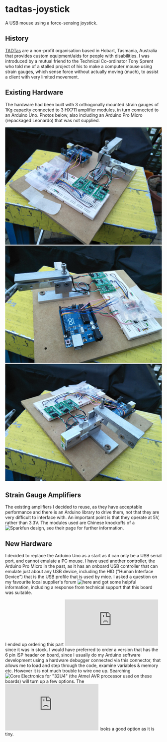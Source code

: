 # tadtas-joystick
A USB mouse using a force-sensing joystick.

## History
[TADTas](http://tadtas.org.au) are a non-profit organisation based in Hobart, Tasmania, Australia that provides custom equipment/aids for people with disabilities. I was introduced by a mutual friend to the Technical Co-ordinator Tony Sprent who told me of a stalled project of his to make a computer mouse using strain gauges, which sense force without actually moving (much), to assist a client with very limited movement. 

## Existing Hardware
The hardware had been built with 3 orthogonally mounted strain gauges of 1Kg capacity connected to 3 HX711 amplifier modules, in turn connected to an Arduino Uno. Photos below, also including an Arduino Pro Micro (repackaged Leonardo) that was not supplied.

![1](/docs/tadtas-joystick-hw-orig-1.jpg) ![2](/docs/tadtas-joystick-hw-orig-2.jpg) ![3](/docs/tadtas-joystick-hw-orig-3.jpg) 

## Strain Gauge Amplifiers
The existing amplifiers I decided to reuse, as they have acceptable performance and there is an Arduino library to drive them, not that they are very difficult to interface with. An important point is that they operate at 5V, rather than 3.3V. The modules used are Chinese knockoffs of a ![Sparkfun design](https://www.sparkfun.com/products/13879), see their page for further information.


## New Hardware
I decided to replace the Arduino Uno as a start as it can only be a USB serial port, and cannot emulate a PC mouse. I have used another controller, the Arduino Pro Micro in the past, as it has an onboard USB controller that can emulate just about any USB device, including the HID ("Human Interface Device") that is the USB profile that is used by mice. I asked a question on my favourite local supplier's forum ![here](https://forum.core-electronics.com.au/t/arduino-for-mouse-emulation/10406) and got some helpful information, including a response from technical support that this board was suitable.

I ended up ordering this part ![Pro Micro - 5V/16MHz](https://core-electronics.com.au/pro-micro-5v-16mhz.html) since it was in stock. I would have preferred to order a version that has the 6 pin ISP header on board, since I usually do my Arduino software development using a hardware debugger connected via this connector, that allows me to load and step through the code, examine variables & memory etc. However it is not much trouble to wire one up. Searching ![Core Electronics](https://core-electronics.com.au) for "32U4" (the Atmel AVR processor used on these boards) will turn up a few options. The ![A-Star 32U4 Micro](https://core-electronics.com.au/a-star-32u4-micro.html) looks a good option as it is tiny.

